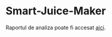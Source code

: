 # Smart-Juice-Maker

Raportul de analiza poate fi accesat [aici](https://docs.google.com/document/d/1VQnPE_UIg1H3t07r2ssBjOAQvjtdwfUuMyA9z1ZB_IA/edit).

